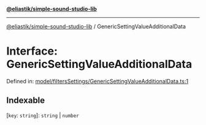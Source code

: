[**@eliastik/simple-sound-studio-lib**](../README.md)

***

[@eliastik/simple-sound-studio-lib](../README.md) / GenericSettingValueAdditionalData

# Interface: GenericSettingValueAdditionalData

Defined in: [model/filtersSettings/GenericSettingValueAdditionalData.ts:1](https://github.com/Eliastik/simple-sound-studio-lib/blob/663925a270924e57c5730bbb254aa7f5b3523775/lib/model/filtersSettings/GenericSettingValueAdditionalData.ts#L1)

## Indexable

\[`key`: `string`\]: `string` \| `number`
